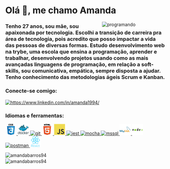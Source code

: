 <h1 align="left">Olá 👋, me chamo Amanda</h1>
<img src="https://media.giphy.com/media/TRUJ0BJOxOmru/giphy.gif" alt="programando" width="200" align="right" />
<h3 align="left" >Tenho 27 anos, sou mãe, sou apaixonada por tecnologia. Escolhi a transição de carreira pra área de
  tecnologia, pois acredito que posso impactar a vida das pessoas de diversas formas. Estudo desenvolvimento web na
  trybe, uma escola que ensina a programação, aprender e trabalhar, desenvolvendo projetos usando como as mais avançadas linguagens de programação,
  em relação a soft-skills, sou comunicativa, empática, sempre disposta a ajudar. Tenho
  conhecimento das metodologias ágeis Scrum e Kanban.</h3>

<h3 align="left">Conecte-se comigo:</h3>
<p align="left">
  <a href="https://linkedin.com/in/https://www.linkedin.com/in/amanda1994/" target="blank"><img align="center"
      src="https://raw.githubusercontent.com/rahuldkjain/github-profile-readme-generator/master/src/images/icons/Social/linked-in-alt.svg"
      alt="https://www.linkedin.com/in/amanda1994/" height="35" width="35" /></a>
</p>

<h3 align="left">Idiomas e ferramentas:</h3>
<p align="left"> <a href="https://www.w3schools.com/css/" target="_blank" rel="noreferrer"> <img
      src="https://raw.githubusercontent.com/devicons/devicon/master/icons/css3/css3-original-wordmark.svg" alt="css3"
      width="35" height="35" /> </a> <a href="https://www.docker.com/" target="_blank" rel="noreferrer"> <img
      src="https://raw.githubusercontent.com/devicons/devicon/master/icons/docker/docker-original-wordmark.svg"
      alt="docker" width="35" height="35" /> </a> <a href="https://git-scm.com/" target="_blank" rel="noreferrer"> <img
      src="https://www.vectorlogo.zone/logos/git-scm/git-scm-icon.svg" alt="git" width="35" height="35" /> </a>
  <a href="https://www.w3.org/html/" target="_blank" rel="noreferrer"> <img
      src="https://raw.githubusercontent.com/devicons/devicon/master/icons/html5/html5-original-wordmark.svg"
      alt="html5" width="35" height="35" /> </a> <a href="https://developer.mozilla.org/en-US/docs/Web/JavaScript"
    target="_blank" rel="noreferrer"> <img
      src="https://raw.githubusercontent.com/devicons/devicon/master/icons/javascript/javascript-original.svg"
      alt="javascript" width="35" height="35" /> </a> <a href="https://jestjs.io" target="_blank" rel="noreferrer">
    <img src="https://www.vectorlogo.zone/logos/jestjsio/jestjsio-icon.svg" alt="jest" width="35" height="35" /> </a>
  <a href="https://mochajs.org" target="blank" rel="noreferrer"> <img
      src="https://www.vectorlogo.zone/logos/mochajs/mochajs-icon.svg" alt="mocha" width="35" height="35" /> </a> <a
    href="https://www.microsoft.com/en-us/sql-server" target="blank" rel="noreferrer"> <img
      src="https://www.freeiconspng.com/thumbs/sql-server-icon-png/sql-server-icon-png-1.png" alt="mssql" width="35" height="35" />
  </a> <a href="https://www.mysql.com/" target="_blank" rel="noreferrer"> <img
      src="https://raw.githubusercontent.com/devicons/devicon/master/icons/mysql/mysql-original-wordmark.svg"
      alt=" mysql" width="35" height="35" /> </a> <a href="https://nodejs.org" target="_blank" rel="noreferrer"> <img
      src="https://raw.githubusercontent.com/devicons/devicon/master/icons/nodejs/nodejs-original-wordmark.svg"
      alt="nodejs" width="35" height="35" /> </a> <a href="https://postman.com" target="_blank" rel="noreferrer"> <img
      src="https://www.vectorlogo.zone/logos/getpostman/getpostman-icon.svg" alt="postman" largura="35" height="35" />
  </a> <a href="https://reactjs.org/" target="_blank" rel="noreferrer"> <img
      src="https://raw.githubusercontent.com/devicons/devicon/master/icons/react/react-original-wordmark.svg"
      alt="react" width="35" height="35" /> </a>

<p><img align="left"
    src="https://github-readme-stats.vercel.app/api/top-langs?username=amandabarros94&show_icons=true&locale=en&layout=compact"
    alt="amandabarros94" width="400"/> </p>

<p> <img align="center"
    src="https://github-readme-stats.vercel.app/api?username=amandabarros94&show_icons=true&locale=en"
    alt="amandabarros94" width="400"/> </p>
